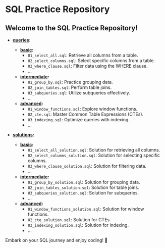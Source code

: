 # SQL Practice Repository

## Welcome to the SQL Practice Repository!


- **[queries](queries.basic):**
  - **[basic](queries.basic):**
    - `01_select_all.sql`: Retrieve all columns from a table.
    - `02_select_columns.sql`: Select specific columns from a table.
    - `03_where_clause.sql`: Filter data using the WHERE clause.
    - ...
  - **[intermediate](Intermediate):**
    - `01_group_by.sql`: Practice grouping data.
    - `02_join_tables.sql`: Perform table joins.
    - `03_subqueries.sql`: Utilize subqueries effectively.
    - ...
  - **[advanced](queries/advanced):**
    - `01_window_functions.sql`: Explore window functions.
    - `02_cte.sql`: Master Common Table Expressions (CTEs).
    - `03_indexing.sql`: Optimize queries with indexing.
    - ...

- **[solutions](Solutions.queries):**
  - **[basic](solutions/basic):**
    - `01_select_all_solution.sql`: Solution for retrieving all columns.
    - `02_select_columns_solution.sql`: Solution for selecting specific columns.
    - `03_where_clause_solution.sql`: Solution for filtering data.
    - ...
  - **[intermediate](solutions/intermediate):**
    - `01_group_by_solution.sql`: Solution for grouping data.
    - `02_join_tables_solution.sql`: Solution for table joins.
    - `03_subqueries_solution.sql`: Solution for subqueries.
    - ...
  - **[advanced](solutions/advanced):**
    - `01_window_functions_solution.sql`: Solution for window functions.
    - `02_cte_solution.sql`: Solution for CTEs.
    - `03_indexing_solution.sql`: Solution for indexing.
    - ...


Embark on your SQL journey and enjoy coding! 🚀


